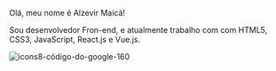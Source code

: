 Olá, meu nome é Alzevir Maicá!

Sou desenvolvedor Fron-end, e atualmente trabalho com com HTML5, CSS3, JavaScript, React.js e Vue.js.                                           




![icons8-código-do-google-160](https://user-images.githubusercontent.com/109627751/202608720-086bed77-7d7a-4d0e-92a4-248ccd0bdd2f.png)

